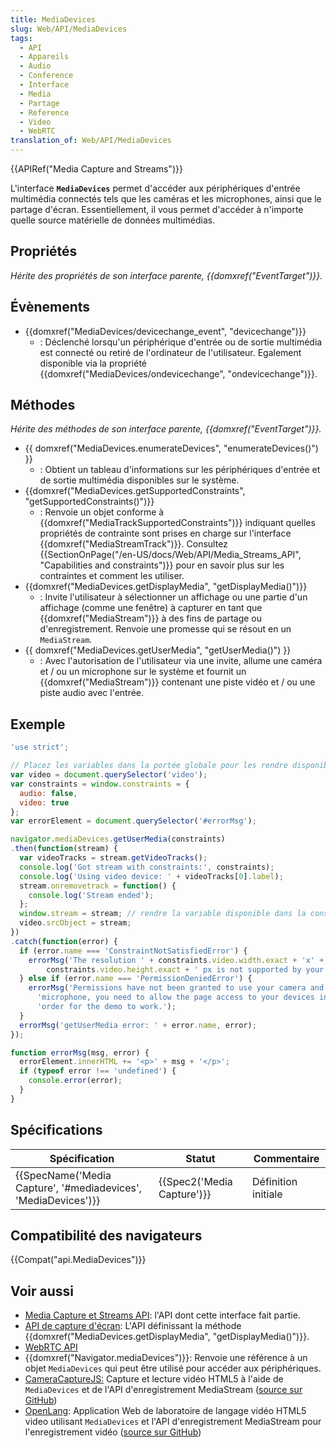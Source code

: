 ```yaml
---
title: MediaDevices
slug: Web/API/MediaDevices
tags:
  - API
  - Appareils
  - Audio
  - Conference
  - Interface
  - Media
  - Partage
  - Reference
  - Video
  - WebRTC
translation_of: Web/API/MediaDevices
---
```

{{APIRef("Media Capture and Streams")}}

L'interface **`MediaDevices`** permet d'accéder aux périphériques d'entrée multimédia connectés tels que les caméras et les microphones, ainsi que le partage d'écran. Essentiellement, il vous permet d'accéder à n'importe quelle source matérielle de données multimédias.

## Propriétés

_Hérite des propriétés de son interface parente, {{domxref("EventTarget")}}._

## Évènements

- {{domxref("MediaDevices/devicechange_event", "devicechange")}}
  - : Déclenché lorsqu'un périphérique d'entrée ou de sortie multimédia est connecté ou retiré de l'ordinateur de l'utilisateur.
    Egalement disponible via la propriété {{domxref("MediaDevices/ondevicechange", "ondevicechange")}}.

## Méthodes

_Hérite des méthodes de son interface parente, {{domxref("EventTarget")}}._

- {{ domxref("MediaDevices.enumerateDevices", "enumerateDevices()") }}
  - : Obtient un tableau d'informations sur les périphériques d'entrée et de sortie multimédia disponibles sur le système.
- {{domxref("MediaDevices.getSupportedConstraints", "getSupportedConstraints()")}}
  - : Renvoie un objet conforme à {{domxref("MediaTrackSupportedConstraints")}} indiquant quelles propriétés de contrainte sont prises en charge sur l'interface {{domxref("MediaStreamTrack")}}. Consultez {{SectionOnPage("/en-US/docs/Web/API/Media_Streams_API", "Capabilities and constraints")}} pour en savoir plus sur les contraintes et comment les utiliser.
- {{domxref("MediaDevices.getDisplayMedia", "getDisplayMedia()")}}
  - : Invite l'utilisateur à sélectionner un affichage ou une partie d'un affichage (comme une fenêtre) à capturer en tant que {{domxref("MediaStream")}} à des fins de partage ou d'enregistrement. Renvoie une promesse qui se résout en un `MediaStream`.
- {{ domxref("MediaDevices.getUserMedia", "getUserMedia()") }}
  - : Avec l'autorisation de l'utilisateur via une invite, allume une caméra et / ou un microphone sur le système et fournit un {{domxref("MediaStream")}} contenant une piste vidéo et / ou une piste audio avec l'entrée.

## Exemple

```js
'use strict';

// Placez les variables dans la portée globale pour les rendre disponibles à la console du navigateur.
var video = document.querySelector('video');
var constraints = window.constraints = {
  audio: false,
  video: true
};
var errorElement = document.querySelector('#errorMsg');

navigator.mediaDevices.getUserMedia(constraints)
.then(function(stream) {
  var videoTracks = stream.getVideoTracks();
  console.log('Got stream with constraints:', constraints);
  console.log('Using video device: ' + videoTracks[0].label);
  stream.onremovetrack = function() {
    console.log('Stream ended');
  };
  window.stream = stream; // rendre la variable disponible dans la console du navigateur
  video.srcObject = stream;
})
.catch(function(error) {
  if (error.name === 'ConstraintNotSatisfiedError') {
    errorMsg('The resolution ' + constraints.video.width.exact + 'x' +
        constraints.video.height.exact + ' px is not supported by your device.');
  } else if (error.name === 'PermissionDeniedError') {
    errorMsg('Permissions have not been granted to use your camera and ' +
      'microphone, you need to allow the page access to your devices in ' +
      'order for the demo to work.');
  }
  errorMsg('getUserMedia error: ' + error.name, error);
});

function errorMsg(msg, error) {
  errorElement.innerHTML += '<p>' + msg + '</p>';
  if (typeof error !== 'undefined') {
    console.error(error);
  }
}
```

## Spécifications

| Spécification                                                                        | Statut                               | Commentaire         |
| ------------------------------------------------------------------------------------ | ------------------------------------ | ------------------- |
| {{SpecName('Media Capture', '#mediadevices', 'MediaDevices')}} | {{Spec2('Media Capture')}} | Définition initiale |

## Compatibilité des navigateurs

{{Compat("api.MediaDevices")}}

## Voir aussi

- [Media Capture et Streams API](/en-US/docs/Web/API/Media_Streams_API): l'API dont cette interface fait partie.
- [API de capture d'écran](/en-US/docs/Web/API/Screen_Capture_API): L'API définissant la méthode {{domxref("MediaDevices.getDisplayMedia", "getDisplayMedia()")}}.
- [WebRTC API](/en-US/docs/Web/API/WebRTC_API)
- {{domxref("Navigator.mediaDevices")}}: Renvoie une référence à un objet `MediaDevices` qui peut être utilisé pour accéder aux périphériques.
- [CameraCaptureJS:](https://github.com/chrisjohndigital/CameraCaptureJS) Capture et lecture vidéo HTML5 à l'aide de `MediaDevices` et de l'API d'enregistrement MediaStream ([source sur GitHub](https://github.com/chrisjohndigital/CameraCaptureJS))
- [OpenLang](https://github.com/chrisjohndigital/OpenLang): Application Web de laboratoire de langage vidéo HTML5 video utilisant `MediaDevices` et l'API d'enregistrement MediaStream pour l'enregistrement vidéo ([source sur GitHub](https://github.com/chrisjohndigital/OpenLang))
